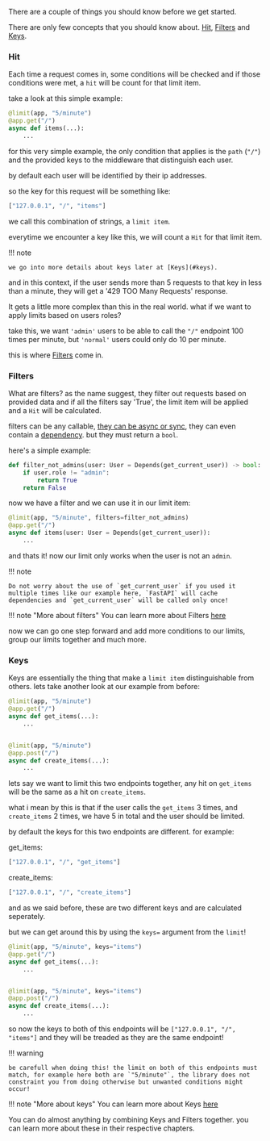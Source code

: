 There are a couple of things you should know before we get started.

There are only few concepts that you should know about. [Hit](#hit), [Filters](#filters) and [Keys](#keys).


### Hit

Each time a request comes in, some conditions will be checked and if those conditions were met, a `hit` will be count for that limit item.

take a look at this simple example:

```py
@limit(app, "5/minute")
@app.get("/")
async def items(...):
    ...
```

for this very simple example, the only condition that applies is the `path` (`"/"`) and the provided keys to the middleware that distinguish each user.

by default each user will be identified by their ip addresses.

so the key for this request will be something like:

```py
["127.0.0.1", "/", "items"]
```

we call this combination of strings, a `limit item`.


everytime we encounter a key like this, we will count a `Hit` for that limit item.

!!! note

    we go into more details about keys later at [Keys](#keys).


and in this context, if the user sends more than 5 requests to that key in less than a minute, they will get a '429 TOO Many Requests' response.



It gets a little more complex than this in the real world. what if we want to apply limits based on users roles?

take this, we want `'admin'` users to be able to call the `"/"` endpoint 100 times per minute, but `'normal'` users could only do 10 per minute.

this is where [Filters](#filters) come in.

### Filters

What are filters? as the name suggest, they filter out requests based on provided data 
and if all the filters say 'True', the limit item will be applied and a `Hit` will be calculated.

filters can be any callable, [they can be async or sync](https://fastapi.tiangolo.com/tutorial/dependencies/#to-async-or-not-to-async), they can even contain a [dependency](https://fastapi.tiangolo.com/tutorial/dependencies/). but they must return a `bool`.


here's a simple example:

```py
def filter_not_admins(user: User = Depends(get_current_user)) -> bool:
    if user.role != "admin":
        return True
    return False
```

now we have a filter and we can use it in our limit item:

```py
@limit(app, "5/minute", filters=filter_not_admins)
@app.get("/")
async def items(user: User = Depends(get_current_user)):
    ...
```

and thats it! now our limit only works when the user is not an `admin`. 


!!! note

    Do not worry about the use of `get_current_user` if you used it multiple times like our example here, `FastAPI` will cache dependencies and `get_current_user` will be called only once!


!!! note "More about filters"
    You can learn more about Filters [here](filters.md)



now we can go one step forward and add more conditions to our limits, group our limits together and much more.


### Keys

Keys are essentially the thing that make a `limit item` distinguishable from others. lets take another look at our example from before:

```py
@limit(app, "5/minute")
@app.get("/")
async def get_items(...):
    ...


@limit(app, "5/minute")
@app.post("/")
async def create_items(...):
    ...
```

lets say we want to limit this two endpoints together, any hit on `get_items` will be the same as a hit on `create_items`.

what i mean by this is that if the user calls the `get_items` 3 times, and `create_items` 2 times, we have 5 in total and the user should be limited.

by default the keys for this two endpoints are different. for example:

get_items:

```py
["127.0.0.1", "/", "get_items"]
```

create_items:
```py
["127.0.0.1", "/", "create_items"]
```

and as we said before, these are two different keys and are calculated seperately. 

but we can get around this by using the `keys=` argument from the `limit`!


```py
@limit(app, "5/minute", keys="items")
@app.get("/")
async def get_items(...):
    ...


@limit(app, "5/minute", keys="items")
@app.post("/")
async def create_items(...):
    ...
```


so now the keys to both of this endpoints will be `["127.0.0.1", "/", "items"]` and they will be treaded as they are the same endpoint!


!!! warning

    be carefull when doing this! the limit on both of this endpoints must match, for example here both are `"5/minute"`, the library does not constraint you from doing otherwise but unwanted conditions might occur!



!!! note "More about keys"
    You can learn more about Keys [here](keys.md)



You can do almost anything by combining Keys and Filters together. you can learn more about these in their respective chapters.